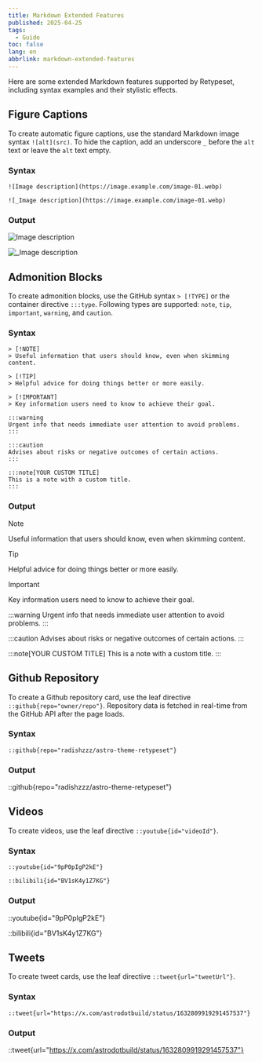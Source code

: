 ```yaml
---
title: Markdown Extended Features
published: 2025-04-25
tags:
  - Guide
toc: false
lang: en
abbrlink: markdown-extended-features
---
```


Here are some extended Markdown features supported by Retypeset, including syntax examples and their stylistic effects.

## Figure Captions

To create automatic figure captions, use the standard Markdown image syntax `![alt](src)`. To hide the caption, add an underscore `_` before the `alt` text or leave the `alt` text empty.

### Syntax

```
![Image description](https://image.example.com/image-01.webp)

![_Image description](https://image.example.com/image-01.webp)
```

### Output

![Image description](https://image.radishzz.cc/image/gallery/06.webp)

![_Image description](https://image.radishzz.cc/image/gallery/06.webp)

## Admonition Blocks

To create admonition blocks, use the GitHub syntax `> [!TYPE]` or the container directive `:::type`. Following types are supported: `note`, `tip`, `important`, `warning`, and `caution`.

### Syntax

```
> [!NOTE]
> Useful information that users should know, even when skimming content.

> [!TIP]
> Helpful advice for doing things better or more easily.

> [!IMPORTANT]
> Key information users need to know to achieve their goal.

:::warning
Urgent info that needs immediate user attention to avoid problems.
:::

:::caution
Advises about risks or negative outcomes of certain actions.
:::

:::note[YOUR CUSTOM TITLE]
This is a note with a custom title.
:::
```

### Output

> [!NOTE]
> Useful information that users should know, even when skimming content.

> [!TIP]
> Helpful advice for doing things better or more easily.

> [!IMPORTANT]
> Key information users need to know to achieve their goal.

:::warning
Urgent info that needs immediate user attention to avoid problems.
:::

:::caution
Advises about risks or negative outcomes of certain actions.
:::

:::note[YOUR CUSTOM TITLE]
This is a note with a custom title.
:::

## Github Repository

To create a Github repository card, use the leaf directive `::github{repo="owner/repo"}`. Repository data is fetched in real-time from the GitHub API after the page loads.

### Syntax

```
::github{repo="radishzzz/astro-theme-retypeset"}
```

### Output

::github{repo="radishzzz/astro-theme-retypeset"}

## Videos

To create videos, use the leaf directive `::youtube{id="videoId"}`.

### Syntax

```
::youtube{id="9pP0pIgP2kE"}

::bilibili{id="BV1sK4y1Z7KG"}
```

### Output

::youtube{id="9pP0pIgP2kE"}

::bilibili{id="BV1sK4y1Z7KG"}

## Tweets

To create tweet cards, use the leaf directive `::tweet{url="tweetUrl"}`.

### Syntax

```
::tweet{url="https://x.com/astrodotbuild/status/1632809919291457537"}
```

### Output

::tweet{url="https://x.com/astrodotbuild/status/1632809919291457537"}
